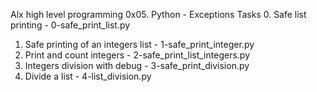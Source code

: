 Alx high level programming
0x05. Python - Exceptions
Tasks
0. Safe list printing - 0-safe_print_list.py
1. Safe printing of an integers list - 1-safe_print_integer.py
2. Print and count integers - 2-safe_print_list_integers.py
3. Integers division with debug - 3-safe_print_division.py
4. Divide a list - 4-list_division.py
